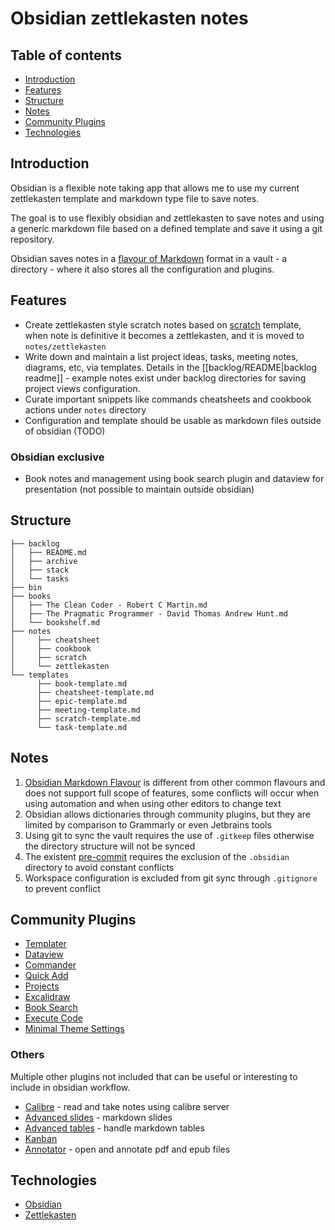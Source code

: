 # Obsidian zettlekasten notes

## Table of contents

- [Introduction](#introduction)
- [Features](#features)
- [Structure](#structure)
- [Notes](#notes)
- [Community Plugins](#community-plugins)
- [Technologies](#technologies)

## Introduction

Obsidian is a flexible note taking app that allows me to use my current zettlekasten template and markdown type file to
save notes.

The goal is to use flexibly obsidian and zettlekasten to save notes and using a generic markdown file based on a defined
template and save it using a git repository.

Obsidian saves notes in
a [flavour of Markdown](https://help.obsidian.md/Editing+and+formatting/Obsidian+Flavored+Markdown) format in a vault -
a directory - where it also stores all the configuration and plugins.

## Features

- Create zettlekasten style scratch notes based on [scratch](/templates/scratch-template.md) template, when note is
  definitive it becomes a zettlekasten, and it is moved to `notes/zettlekasten`
- Write down and maintain a list project ideas, tasks, meeting notes, diagrams, etc, via templates. Details in the [[backlog/README|backlog readme]] - example notes exist under backlog directories for saving project views configuration.
- Curate important snippets like commands cheatsheets and cookbook actions under `notes` directory
- Configuration and template should be usable as markdown files outside of obsidian (TODO)

### Obsidian exclusive

- Book notes and management using book search plugin and dataview for presentation (not possible to maintain outside
  obsidian)

## Structure

```shell
├── backlog
│   ├── README.md
│   ├── archive
│   ├── stack
│   └── tasks
├── bin
├── books
│   ├── The Clean Coder - Robert C Martin.md
│   ├── The Pragmatic Programmer - David Thomas Andrew Hunt.md
│   └── bookshelf.md
├── notes
│     ├── cheatsheet
│     ├── cookbook
│     ├── scratch
│     └── zettlekasten
└── templates
      ├── book-template.md
      ├── cheatsheet-template.md
      ├── epic-template.md
      ├── meeting-template.md
      ├── scratch-template.md
      └── task-template.md
```

## Notes

1. [Obsidian Markdown Flavour](https://help.obsidian.md/Editing+and+formatting/Obsidian+Flavored+Markdown) is different
   from other common flavours and does not support full scope of features, some conflicts will occur when using
   automation and when using other editors to change text
2. Obsidian allows dictionaries through community plugins, but they are limited by comparison to Grammarly or even
   Jetbrains tools
3. Using git to sync the vault requires the use of `.gitkeep` files otherwise the directory structure will not be synced
4. The existent [pre-commit](/.pre-commit-config.yaml) requires the exclusion of the `.obsidian` directory to avoid
   constant conflicts
5. Workspace configuration is excluded from git sync through `.gitignore` to prevent conflict

## Community Plugins

- [Templater](https://github.com/SilentVoid13/Templater)
- [Dataview](https://github.com/blacksmithgu/obsidian-dataview)
- [Commander](https://github.com/phibr0/obsidian-commander)
- [Quick Add](https://github.com/chhoumann/quickadd)
- [Projects](https://github.com/marcusolsson/obsidian-projects)
- [Excalidraw](https://github.com/zsviczian/obsidian-excalidraw-plugin)
- [Book Search](https://github.com/anpigon/obsidian-book-search-plugin)
- [Execute Code](https://github.com/twibiral/obsidian-execute-code)
- [Minimal Theme Settings](https://github.com/kepano/obsidian-minimal-settings)

### Others

Multiple other plugins not included that can be useful or interesting to include in obsidian workflow.

- [Calibre](https://github.com/caronchen/obsidian-calibre-plugin) - read and take notes using calibre server
- [Advanced slides](https://github.com/MSzturc/obsidian-advanced-slides) - markdown slides
- [Advanced tables](https://github.com/tgrosinger/advanced-tables-obsidian) - handle markdown tables
- [Kanban](https://github.com/mgmeyers/obsidian-kanban)
- [Annotator](https://github.com/elias-sundqvist/obsidian-annotator) - open and annotate pdf and epub files

## Technologies

- [Obsidian](https://obsidian.md/)
- [Zettlekasten](https://zenkit.com/en/blog/a-beginners-guide-to-the-zettelkasten-method/)
